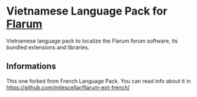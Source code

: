 # Vietnamese Language Pack for [Flarum](http://flarum.org/)

Vietnamese language pack to localize the Flarum forum software, its bundled extensions and libraries.

## Informations

This one forked from French Language Pack. You can read info about it in https://github.com/milescellar/flarum-ext-french/
